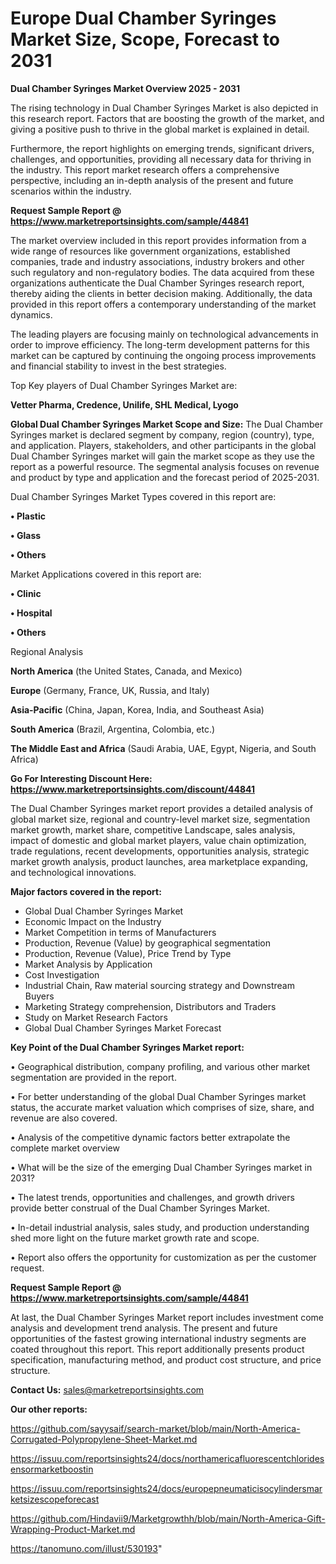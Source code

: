 # Europe Dual Chamber Syringes Market Size, Scope, Forecast to 2031

<Strong> Dual Chamber Syringes Market Overview 2025 - 2031</strong>

The rising technology in Dual Chamber Syringes Market is also depicted in this research report. Factors that are boosting the growth of the market, and giving a positive push to thrive in the global market is explained in detail.

Furthermore, the report highlights on emerging trends, significant drivers, challenges, and opportunities, providing all necessary data for thriving in the industry. This report market research offers a comprehensive perspective, including an in-depth analysis of the present and future scenarios within the industry.

<strong>Request Sample Report @ <a href=https://www.marketreportsinsights.com/sample/44841>https://www.marketreportsinsights.com/sample/44841</a></strong>

The market overview included in this report provides information from a wide range of resources like government organizations, established companies, trade and industry associations, industry brokers and other such regulatory and non-regulatory bodies. The data acquired from these organizations authenticate the Dual Chamber Syringes research report, thereby aiding the clients in better decision making. Additionally, the data provided in this report offers a contemporary understanding of the market dynamics.

The leading players are focusing mainly on technological advancements in order to improve efficiency. The long-term development patterns for this market can be captured by continuing the ongoing process improvements and financial stability to invest in the best strategies.

Top Key players of Dual Chamber Syringes Market are:

<strong>Vetter Pharma, Credence, Unilife, SHL Medical, Lyogo</strong>

<strong><b>Global Dual Chamber Syringes Market Scope and Size:</b></strong>
The Dual Chamber Syringes market is declared segment by company, region (country), type, and application. Players, stakeholders, and other participants in the global Dual Chamber Syringes market will gain the market scope as they use the report as a powerful resource. The segmental analysis focuses on revenue and product by type and application and the forecast period of 2025-2031.

Dual Chamber Syringes Market Types covered in this report are:

<strong>•  Plastic

•  Glass

•  Others</strong>

Market Applications covered in this report are:

<strong>•  Clinic

•  Hospital

•  Others</strong> 

Regional Analysis

<strong>North America</strong> (the United States, Canada, and Mexico)

<strong>Europe</strong> (Germany, France, UK, Russia, and Italy)

<strong>Asia-Pacific</strong> (China, Japan, Korea, India, and Southeast Asia)

<strong>South America</strong> (Brazil, Argentina, Colombia, etc.)

<strong>The Middle East and Africa</strong> (Saudi Arabia, UAE, Egypt, Nigeria, and South Africa)

<strong>Go For Interesting Discount Here: <a href=https://www.marketreportsinsights.com/discount/44841>https://www.marketreportsinsights.com/discount/44841</a></strong>

The Dual Chamber Syringes market report provides a detailed analysis of global market size, regional and country-level market size, segmentation market growth, market share, competitive Landscape, sales analysis, impact of domestic and global market players, value chain optimization, trade regulations, recent developments, opportunities analysis, strategic market growth analysis, product launches, area marketplace expanding, and technological innovations.

<strong><b>Major factors covered in the report:</b></strong>
<ul>
  <li>Global Dual Chamber Syringes Market </li>
  <li>Economic Impact on the Industry</li>
  <li>Market Competition in terms of Manufacturers</li>
  <li>Production, Revenue (Value) by geographical segmentation</li>
  <li>Production, Revenue (Value), Price Trend by Type</li>
  <li>Market Analysis by Application</li>
  <li>Cost Investigation</li>
  <li>Industrial Chain, Raw material sourcing strategy and Downstream Buyers</li>
  <li>Marketing Strategy comprehension, Distributors and Traders</li>
  <li>Study on Market Research Factors</li>
  <li>Global Dual Chamber Syringes Market Forecast</li>
</ul>

<strong><b>Key Point of the Dual Chamber Syringes Market report:</b></strong>

• Geographical distribution, company profiling, and various other market segmentation are provided in the report.

• For better understanding of the global Dual Chamber Syringes market status, the accurate market valuation which comprises of size, share, and revenue are also covered.

• Analysis of the competitive dynamic factors better extrapolate the complete market overview

• What will be the size of the emerging Dual Chamber Syringes market in 2031?

• The latest trends, opportunities and challenges, and growth drivers provide better construal of the Dual Chamber Syringes Market.

• In-detail industrial analysis, sales study, and production understanding shed more light on the future market growth rate and scope.

• Report also offers the opportunity for customization as per the customer request.

<strong>Request Sample Report @ <a href=https://www.marketreportsinsights.com/sample/44841>https://www.marketreportsinsights.com/sample/44841</a></strong>

At last, the Dual Chamber Syringes Market report includes investment come analysis and development trend analysis. The present and future opportunities of the fastest growing international industry segments are coated throughout this report. This report additionally presents product specification, manufacturing method, and product cost structure, and price structure.

<strong>Contact Us:</strong>
sales@marketreportsinsights.com

<strong>Our other reports:</strong>

<a href=https://github.com/sayysaif/search-market/blob/main/North-America-Corrugated-Polypropylene-Sheet-Market.md>https://github.com/sayysaif/search-market/blob/main/North-America-Corrugated-Polypropylene-Sheet-Market.md</a>

<a href=https://issuu.com/reportsinsights24/docs/northamericafluorescentchloridesensormarketboostin>https://issuu.com/reportsinsights24/docs/northamericafluorescentchloridesensormarketboostin</a>

<a href=https://issuu.com/reportsinsights24/docs/europepneumaticisocylindersmarketsizescopeforecast>https://issuu.com/reportsinsights24/docs/europepneumaticisocylindersmarketsizescopeforecast</a>

<a href=https://github.com/Hindavii9/Marketgrowthh/blob/main/North-America-Gift-Wrapping-Product-Market.md>https://github.com/Hindavii9/Marketgrowthh/blob/main/North-America-Gift-Wrapping-Product-Market.md</a>

<a href=https://tanomuno.com/illust/530193>https://tanomuno.com/illust/530193</a>"
